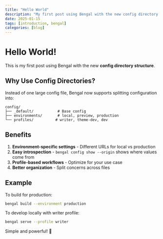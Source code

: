 ```yaml
---
title: "Hello World"
description: "My first post using Bengal with the new config directory structure"
date: 2025-01-15
tags: [introduction, bengal]
categories: [blog]
---
```


# Hello World!

This is my first post using Bengal with the new **config directory structure**.

## Why Use Config Directories?

Instead of one large config file, Bengal now supports splitting configuration into:

```
config/
├── _default/           # Base config
├── environments/       # local, preview, production
└── profiles/          # writer, theme-dev, dev
```

## Benefits

1. **Environment-specific settings** - Different URLs for local vs production
2. **Easy introspection** - `bengal config show --origin` shows where values come from
3. **Profile-based workflows** - Optimize for your use case
4. **Better organization** - Split concerns across files

## Example

To build for production:

```bash
bengal build --environment production
```

To develop locally with writer profile:

```bash
bengal serve --profile writer
```

Simple and powerful! 🚀


